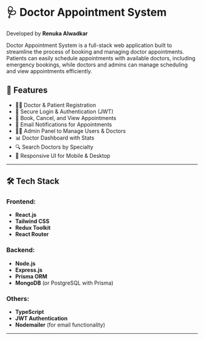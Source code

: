 # 🩺 Doctor Appointment System

Developed by **Renuka Alwadkar**

Doctor Appointment System is a full-stack web application built to streamline the process of booking and managing doctor appointments. Patients can easily schedule appointments with available doctors, including emergency bookings, while doctors and admins can manage scheduling and view appointments efficiently.


## 🚀 Features

- 🧑‍⚕️ Doctor & Patient Registration
- 🔐 Secure Login & Authentication (JWT)
- 📅 Book, Cancel, and View Appointments
- 📨 Email Notifications for Appointments
- 👩‍💻 Admin Panel to Manage Users & Doctors
- 📊 Doctor Dashboard with Stats
- 🔍 Search Doctors by Specialty
- 📱 Responsive UI for Mobile & Desktop

---

## 🛠 Tech Stack

### Frontend:
- **React.js**
- **Tailwind CSS**
- **Redux Toolkit**
- **React Router**

### Backend:
- **Node.js**
- **Express.js**
- **Prisma ORM**
- **MongoDB** (or PostgreSQL with Prisma)

### Others:
- **TypeScript**
- **JWT Authentication**
- **Nodemailer** (for email functionality)

---



